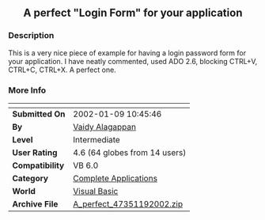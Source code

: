 ﻿<div align="center">

## A perfect "Login Form" for your application


</div>

### Description

This is a very nice piece of example for having a login password form for your application. I have neatly commented, used ADO 2.6, blocking CTRL+V, CTRL+C, CTRL+X. A perfect one.
 
### More Info
 


<span>             |<span>
---                |---
**Submitted On**   |2002-01-09 10:45:46
**By**             |[Vaidy Alagappan](https://github.com/Planet-Source-Code/PSCIndex/blob/master/ByAuthor/vaidy-alagappan.md)
**Level**          |Intermediate
**User Rating**    |4.6 (64 globes from 14 users)
**Compatibility**  |VB 6\.0
**Category**       |[Complete Applications](https://github.com/Planet-Source-Code/PSCIndex/blob/master/ByCategory/complete-applications__1-27.md)
**World**          |[Visual Basic](https://github.com/Planet-Source-Code/PSCIndex/blob/master/ByWorld/visual-basic.md)
**Archive File**   |[A\_perfect\_47351192002\.zip](https://github.com/Planet-Source-Code/vaidy-alagappan-a-perfect-login-form-for-your-application__1-30604/archive/master.zip)








